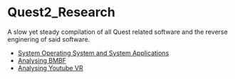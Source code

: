 # Quest2_Research
A slow yet steady compilation of all Quest related software and the reverse enginering of said software.
- [System Operating System and System Applications](System.md)
- [Analysing BMBF](BMBF.md)
- [Analysing Youtube VR](System.md)

